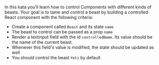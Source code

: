 In this kata you'll learn how to control Components with different kinds of beasts.
Your goal is to tame and control a beast by building a controlled React component with the following criteria:
- Create a component called `Beast` and its state `name`
- The beast to control can be passed as a prop `name`
- Render a textinput field with the id `controlledName`. Its value should be the name of the current beast.
- Whenever this field's value is modified, the state should be updated as well
- You should control the beast `Yeti` by default
